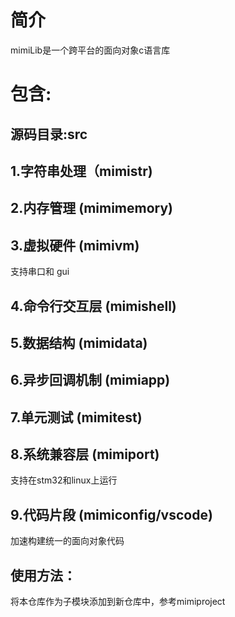 # 简介
mimiLib是一个跨平台的面向对象c语言库
# 包含:

## 源码目录:src

## 1.字符串处理（mimistr) 

## 2.内存管理 (mimimemory) 

## 3.虚拟硬件 (mimivm)

支持串口和 gui 

## 4.命令行交互层 (mimishell) 

## 5.数据结构 (mimidata) 

## 6.异步回调机制 (mimiapp) 

## 7.单元测试 (mimitest) 

## 8.系统兼容层 (mimiport)

支持在stm32和linux上运行

## 9.代码片段 (mimiconfig/vscode)

加速构建统一的面向对象代码

## 使用方法：

将本仓库作为子模块添加到新仓库中，参考mimiproject
